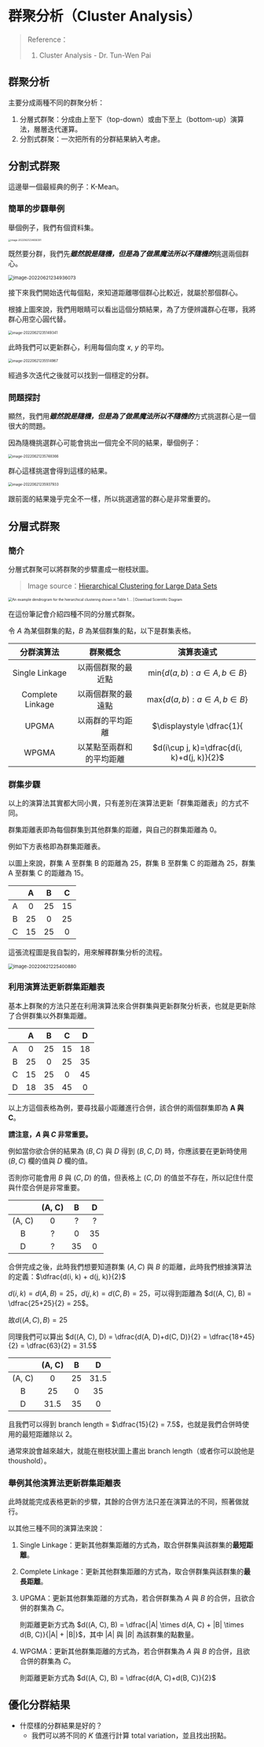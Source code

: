 # 群聚分析（Cluster Analysis）

> Reference：
>
> 1. Cluster Analysis - Dr. Tun-Wen Pai

## 群聚分析

主要分成兩種不同的群聚分析：

1. 分層式群聚：分成由上至下（top-down）或由下至上（bottom-up）演算法，層層迭代運算。
2. 分割式群聚：一次把所有的分群結果納入考慮。



## 分割式群聚

這邊舉一個最經典的例子：K-Mean。



### 簡單的步驟舉例

舉個例子，我們有個資料集。

<img src="https://i.imgur.com/IQE0l8e.png" alt="image-20220621234836391" style="zoom:33%;" />

既然要分群，我們先***雖然說是隨機，但是為了做黑魔法所以不隨機的***挑選兩個群心。

<img src="https://i.imgur.com/vVasTOm.png" alt="image-20220621234936073" style="zoom:67%;" />

接下來我們開始迭代每個點，來知道距離哪個群心比較近，就屬於那個群心。

根據上圖來說，我們用眼睛可以看出這個分類結果，為了方便辨識群心在哪，我將群心用空心圓代替。

<img src="https://i.imgur.com/hovcamk.png" alt="image-20220621235149341" style="zoom:50%;" />



此時我們可以更新群心，利用每個向度 $x$, $y$ 的平均。

<img src="https://i.imgur.com/5SJj9KM.png" alt="image-20220621235514967" style="zoom:50%;" />

經過多次迭代之後就可以找到一個穩定的分群。



### 問題探討

顯然，我們用***雖然說是隨機，但是為了做黑魔法所以不隨機的***方式挑選群心是一個很大的問題。

因為隨機挑選群心可能會挑出一個完全不同的結果，舉個例子：

<img src="https://i.imgur.com/WGWGmFd.png" alt="image-20220621235748366" style="zoom:50%;" />

群心這樣挑選會得到這樣的結果。

<img src="https://i.imgur.com/NTd5Di7.png" alt="image-20220621235937933" style="zoom:50%;" />

跟前面的結果幾乎完全不一樣，所以挑選適當的群心是非常重要的。



## 分層式群聚

### 簡介

分層式群聚可以將群聚的步驟畫成一樹枝狀圖。

> Image source：[Hierarchical Clustering for Large Data Sets](https://www.researchgate.net/publication/278706094_Hierarchical_Clustering_for_Large_Data_Sets)

<img src="https://www.researchgate.net/profile/M-Embrechts/publication/278706094/figure/fig9/AS:728070566723588@1550596958225/An-example-dendrogram-for-the-hierarchical-clustering-shown-in-Table-1-The-original-data.png" alt="An example dendrogram for the hierarchical clustering shown in Table 1....  | Download Scientific Diagram" style="zoom:50%;" />

在這份筆記會介紹四種不同的分層式群聚。

令 $A$ 為某個群集的點，$B$ 為某個群集的點，以下是群集表格。

|    分群演算法    |         群聚概念         |                          演算表達式                          |
| :--------------: | :----------------------: | :----------------------------------------------------------: |
|  Single Linkage  |    以兩個群聚的最近點    |           $\text{min}\{d(a,b): a \in A, b \in B\}$           |
| Complete Linkage |    以兩個群聚的最遠點    |           $\text{max}\{d(a,b): a \in A, b \in B\}$           |
|      UPGMA       |     以兩群的平均距離     | $\displaystyle \dfrac{1}{|A|+|B|}\sum_{a\in A}\sum_{b\in B}d(a,b)$ |
|      WPGMA       | 以某點至兩群和的平均距離 |          $d(i\cup j, k)=\dfrac{d(i, k)+d(j, k)}{2}$          |



### 群集步驟

以上的演算法其實都大同小異，只有差別在演算法更新「群集距離表」的方式不同。

群集距離表即為每個群集到其他群集的距離，與自己的群集距離為 0。

例如下方表格即為群集距離表。

以圖上來說，群集 A 至群集 B 的距離為 25，群集 B 至群集 C 的距離為 25，群集 A 至群集 C 的距離為 15。

|      |  A   |  B   |  C   |
| :--: | :--: | :--: | :--: |
|  A   |  0   |  25  |  15  |
|  B   |  25  |  0   |  25  |
|  C   |  15  |  25  |  0   |



這張流程圖是我自製的，用來解釋群集分析的流程。

<img src="https://i.imgur.com/PNkYrMi.png" alt="image-20220621225400880" style="zoom:67%;" />





### 利用演算法更新群集距離表

基本上群聚的方法只差在利用演算法來合併群集與更新群聚分析表，也就是更新除了合併群集以外群集距離。

|      |  A   |  B   |  C   |  D   |
| :--: | :--: | :--: | :--: | :--: |
|  A   |  0   |  25  |  15  |  18  |
|  B   |  25  |  0   |  25  |  35  |
|  C   |  15  |  25  |  0   |  45  |
|  D   |  18  |  35  |  45  |  0   |

以上方這個表格為例，要尋找最小距離進行合併，該合併的兩個群集即為 **A 與 C**。



**請注意，$A$ 與 $C$ 非常重要。**

例如當你欲合併的結果為 $(B, C)$ 與 $D$ 得到 $(B, C, D)$ 時，你應該要在更新時使用 $(B, C)$ 欄的值與 $D$ 欄的值。

否則你可能會用 $B$ 與 $(C, D)$ 的值，但表格上 $(C, D)$ 的值並不存在，所以記住什麼與什麼合併是非常重要。

|        | (A, C) |  B   |  D   |
| :----: | :----: | :--: | :--: |
| (A, C) |   0    |  ?   |  ?   |
|   B    |   ?    |  0   |  35  |
|   D    |   ?    |  35  |  0   |

合併完成之後，此時我們想要知道群集 $(A, C)$ 與 $B$ 的距離，此時我們根據演算法的定義：$\dfrac{d(i, k) + d(j, k)}{2}$

$d(i, k) = d(A, B) = 25$，$d(j, k) = d(C, B) = 25$，可以得到距離為 $d((A, C), B) = \dfrac{25+25}{2} = 25$。

故$d((A, C), B) = 25$

同理我們可以算出 $d((A, C), D) = \dfrac{d(A, D)+d(C, D)}{2} = \dfrac{18+45}{2} = \dfrac{63}{2} = 31.5$

|        | (A, C) |  B   |  D   |
| :----: | :----: | :--: | :--: |
| (A, C) |   0    |  25  | 31.5 |
|   B    |   25   |  0   |  35  |
|   D    |  31.5  |  35  |  0   |

且我們可以得到 branch length = $\dfrac{15}{2} = 7.5$，也就是我們合併時使用的最短距離除以 2。

通常來說會越來越大，就能在樹枝狀圖上畫出 branch length（或者你可以說他是 thoushold）。



### 舉例其他演算法更新群集距離表

此時就能完成表格更新的步驟，其餘的合併方法只差在演算法的不同，照著做就行。

以其他三種不同的演算法來說：

1. Single Linkage：更新其他群集距離的方式為，取合併群集與該群集的**最短距離**。

2. Complete Linkage：更新其他群集距離的方式為，取合併群集與該群集的**最長距離**。

3. UPGMA：更新其他群集距離的方式為，若合併群集為 $A$ 與 $B$ 的合併，且欲合併的群集為 $C$。

   則距離更新方式為 $d((A, C), B) = \dfrac{|A| \times d(A, C) + |B| \times d(B, C)}{|A| + |B|}$，其中 $|A|$ 與 $|B|$ 為該群集的點數量。

4. WPGMA：更新其他群集距離的方式為，若合併群集為 $A$ 與 $B$ 的合併，且欲合併的群集為 $C$。

   則距離更新方式為 $d((A, C), B) = \dfrac{d(A, C)+d(B, C)}{2}$



## 優化分群結果

- 什麼樣的分群結果是好的？
  - 我們可以將不同的 $K$ 值進行計算 total variation，並且找出拐點。